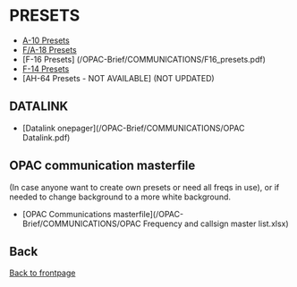 # PRESETS

- [A-10 Presets](/OPAC-Brief/COMMUNICATIONS/A10_presets.pdf) 
- [F/A-18 Presets](/OPAC-Brief/COMMUNICATIONS/F18_presets.pdf)  
- [F-16 Presets] (/OPAC-Brief/COMMUNICATIONS/F16_presets.pdf)  
- [F-14 Presets](/OPAC-Brief/COMMUNICATIONS/F14_presets.pdf)
- [AH-64 Presets - NOT AVAILABLE] (NOT UPDATED)


## DATALINK
- [Datalink onepager](/OPAC-Brief/COMMUNICATIONS/OPAC Datalink.pdf)  


## OPAC communication masterfile
(In case anyone want to create own presets or need all freqs in use), or if needed to change background to a more white background.
- [OPAC Communications masterfile](/OPAC-Brief/COMMUNICATIONS/OPAC Frequency and callsign master list.xlsx)


## Back
[Back to frontpage](https://132nd-vwing.github.io/OPAC-Brief/)
